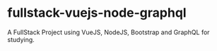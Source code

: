 # fullstack-vuejs-node-graphql
A FullStack Project using VueJS, NodeJS, Bootstrap and GraphQL for studying.
